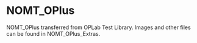 # NOMT_OPlus
NOMT_OPlus transferred from OPLab Test Library. Images and other files can be found in NOMT_OPlus_Extras.

